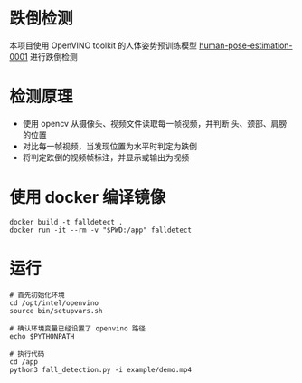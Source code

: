 # 跌倒检测
本项目使用 OpenVINO toolkit 的人体姿势预训练模型 [human-pose-estimation-0001](https://docs.openvinotoolkit.org/latest/_models_intel_human_pose_estimation_0001_description_human_pose_estimation_0001.html) 进行跌倒检测

# 检测原理
- 使用 opencv 从摄像头、视频文件读取每一帧视频，并判断 头、颈部、肩膀的位置
- 对比每一帧视频，当发现位置为水平时判定为跌倒
- 将判定跌倒的视频帧标注，并显示或输出为视频

# 使用 docker 编译镜像
```
docker build -t falldetect .
docker run -it --rm -v "$PWD:/app" falldetect
```

# 运行
```
# 首先初始化环境
cd /opt/intel/openvino
source bin/setupvars.sh

# 确认环境变量已经设置了 openvino 路径
echo $PYTHONPATH 

# 执行代码
cd /app
python3 fall_detection.py -i example/demo.mp4 
```